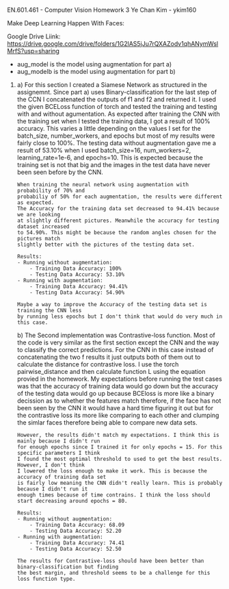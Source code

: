 EN.601.461 - Computer Vision
Homework 3
Ye Chan Kim - ykim160

Make Deep Learning Happen With Faces:

Google Drive Liink: https://drive.google.com/drive/folders/1G2lAS5jJu7rQXAZodv1qhANymWslMrfS?usp=sharing 

 - aug_model is the model using augmentation for part a)
 - aug_modelb is the model using augmentation for part b)

1)
    a) For this section I created a Siamese Network as structured in the assignemnt.
       Since part a) uses Binary-classification for the last step of the CCN I 
       concatenated the outputs of f1 and f2 and returned it. I used the given BCELoss
       function of torch and tested the training and testing with and without agumentation.
       As expected after training the CNN with the training set when I tested the
       training data, I got a result of 100% accuracy. This varies a little depending on
       the values I set for the batch_size, number_workers, and epochs but most of my
       results were fairly close to 100%. The testing data without augmentation gave me
       a result of 53.10% when I used batch_size=16, num_workers=2, learning_rate=1e-6,
       and epochs=10. This is expected because the training set is not that big and the
       images in the test data have never been seen before by the CNN.

       When training the neural network using augmentation with probability of 70% and
       probabiliy of 50% for each augmentation, the results were different as expected.
       The Accuracy for the training data set decreased to 94.41% because we are looking
       at slightly different pictures. Meanwhile the accuracy for testing dataset increased
       to 54.90%. This might be because the random angles chosen for the pictures match
       slightly better with the pictures of the testing data set.

       Results:
       - Running without augmentation:
           - Training Data Accuracy: 100%
           - Testing Data Accuracy: 53.10%
       - Running with augmentation:
           - Training Data Accuracy: 94.41%
           - Testing Data Accuracy: 54.90%

       Maybe a way to improve the Accuracy of the testing data set is training the CNN less
       by running less epochs but I don't think that would do very much in this case.

    b) The Second implementation was Contrastive-loss function. Most of the code is very similar
       as the first section except the CNN and the way to classify the correct predictions.
       For the CNN in this case instead of concatenating the two f results it just outputs both
       of them out to calculate the distance for contrastive loss. I use the torch pairwise_distance
       and then calculate function L using the equation provied in the homework. My expectations
       before running the test cases was that the accuracy of training data would go down but
       the accuracy of the testing data would go up because BCEloss is more like a binary decission
       as to whether the features match therefore, if the face has not been seen by the CNN it
       would have a hard time figuring it out but for the contrastive loss its more like comparing
       to each other and clumping the simlar faces therefore being able to compare new data sets.

       However, the results didn't match my expectations. I think this is mainly because I didn't run
       for enough epochs since I trained it for only epochs = 15. For this specific parameters I think
       I found the most optimal threshold to used to get the best results. However, I don't think
       I lowered the loss enough to make it work. This is because the accuracy of training data set
       is fairly low meaning the CNN didn't really learn. This is probably because I didn't run it
       enough times because of time contrains. I think the loss should start decreasing around epochs = 80.

       Results:
       - Running without augmentation:
           - Training Data Accuracy: 68.09 
           - Testing Data Accuracy: 52.20
       - Running with augmentation:
           - Training Data Accuracy: 74.41
           - Testing Data Accuracy: 52.50

       The results for Contrastive-loss should have been better than binary-classification but finding
       the best margin, and threshold seems to be a challenge for this loss function type.
